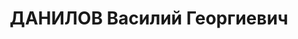---
title: ДАНИЛОВ Василий Георгиевич
description: "Род. в 1894, Саратовская обл., Аткарский р-н, дер. Средний Комышин,\
  \ русский, обр.: незаконченное высшее, член ВКП(б) с 1918. Проживал: Украинская\
  \ ССР, Харьков, Карла Маркса, 24, кв. 1. Пред. оргбюро союза работ. жилкоммунстроя\
  \ г.Харькова \n  Арестован 09.07.1937. Обв. по ст. 54-10 ч.1, 54-11 (участник контрреволюционной\
  \ организации правых). Приговор: ВК ВС СССР, 07.12.1937 – ВМН. Расстрелян 31.12.1937.\
  \ \n  Реабилитирован 29.12.1956"
---